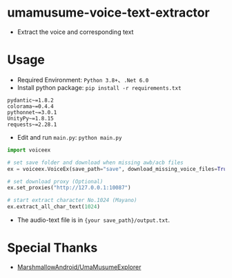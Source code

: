 # umamusume-voice-text-extractor
- Extract the voice and corresponding text



# Usage

- Required Environment: `Python 3.8+`、`.Net 6.0`
- Install python package: `pip install -r requirements.txt`

```
pydantic~=1.8.2
colorama~=0.4.4
pythonnet~=3.0.1
UnityPy~=1.8.15
requests~=2.28.1
```

- Edit and run `main.py`: `python main.py`

```python
import voiceex

# set save folder and download when missing awb/acb files
ex = voiceex.VoiceEx(save_path="save", download_missing_voice_files=True)

# set download proxy (Optional)
ex.set_proxies("http://127.0.0.1:10087")

# start extract character No.1024 (Mayano)
ex.extract_all_char_text(1024)
```

- The audio-text file is in `{your save_path}/output.txt`.



# Special Thanks

- [MarshmallowAndroid/UmaMusumeExplorer](https://github.com/MarshmallowAndroid/UmaMusumeExplorer)

